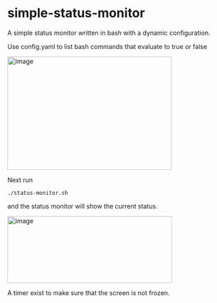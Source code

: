 # simple-status-monitor
A simple status monitor written in bash with a dynamic configuration.

Use config.yaml to list bash commands that evaluate to true or false 

<img width="369" height="255" alt="image" src="https://github.com/user-attachments/assets/c03f1f14-d8de-4893-a964-6d601abc9f07" />

Next run 

`./status-monitor.sh`

and the status monitor will show the current status.

<img width="370" height="150" alt="image" src="https://github.com/user-attachments/assets/5e91ff7e-ea21-490d-b672-df5fd9c966a5" />

A timer exist to make sure that the screen is not frozen.
